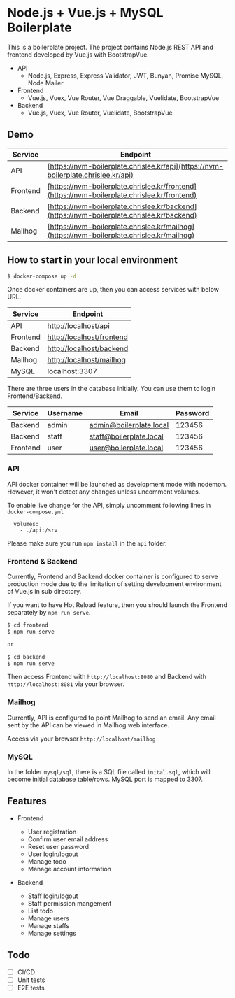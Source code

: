 # Node.js + Vue.js + MySQL Boilerplate

This is a boilerplate project. The project contains Node.js REST API and frontend developed by Vue.js with BootstrapVue.

* API
  * Node.js, Express, Express Validator, JWT, Bunyan, Promise MySQL, Node Mailer
* Frontend
  * Vue.js, Vuex, Vue Router, Vue Draggable, Vuelidate, BootstrapVue
* Backend
  * Vue.js, Vuex, Vue Router, Vuelidate, BootstrapVue

## Demo
| Service        | Endpoint |
| ------------- |-------------|
| API           | [https://nvm-boilerplate.chrislee.kr/api](https://nvm-boilerplate.chrislee.kr/api)      |
| Frontend      | [https://nvm-boilerplate.chrislee.kr/frontend](https://nvm-boilerplate.chrislee.kr/frontend) |
| Backend       | [https://nvm-boilerplate.chrislee.kr/backend](https://nvm-boilerplate.chrislee.kr/backend) |
| Mailhog       | [https://nvm-boilerplate.chrislee.kr/mailhog](https://nvm-boilerplate.chrislee.kr/mailhog) |


## How to start in your local environment

```bash
$ docker-compose up -d
```

Once docker containers are up, then you can access services with below URL.

| Service        | Endpoint |
| ------------- |-------------|
| API           | [http://localhost/api](http://localhost/api)      |
| Frontend      | [http://localhost/frontend](http://localhost/frontend) |
| Backend       | [http://localhost/backend](http://localhost/backend) |
| Mailhog       | [http://localhost/mailhog](http://localhost/mailhog) |
| MySQL         | localhost:3307 |


There are three users in the database initially. You can use them to login Frontend/Backend.

| Service       | Username      | Email                   | Password  |
| ------------- | ------------- | --------------          | --------- |
| Backend       | admin         | admin@boilerplate.local | 123456    |
| Backend       | staff         | staff@boilerplate.local | 123456    |
| Frontend      | user          | user@boilerplate.local  | 123456    |

### API

API docker container will be launched as development mode with nodemon. However, it won't detect any changes unless uncomment volumes.

To enable live change for the API, simply uncomment following lines in `docker-compose.yml`

```
  volumes:
    - ./api:/srv
```

Please make sure you run `npm install` in the `api` folder.

### Frontend & Backend

Currently, Frontend and Backend docker container is configured to serve production mode due to the limitation of setting development environment of Vue.js in sub directory.

If you want to have Hot Reload feature, then you should launch the Frontend separately by `npm run serve`.

```bash
$ cd frontend
$ npm run serve

or 

$ cd backend
$ npm run serve
```

Then access Frontend with `http://localhost:8080` and Backend with `http://localhost:8081` via your browser.

### Mailhog

Currently, API is configured to point Mailhog to send an email. Any email sent by the API can be viewed in Mailhog web interface.

Access via your browser `http://localhost/mailhog`

### MySQL

In the folder `mysql/sql`, there is a SQL file called `inital.sql`, which will become initial database table/rows.
MySQL port is mapped to 3307.

## Features

- Frontend
  - User registration
  - Confirm user email address
  - Reset user password
  - User login/logout
  - Manage todo
  - Manage account information

- Backend
  - Staff login/logout
  - Staff permission mangement
  - List todo
  - Manage users
  - Manage staffs
  - Manage settings


## Todo

* [ ] CI/CD
* [ ] Unit tests
* [ ] E2E tests
